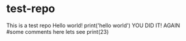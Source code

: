 # test-repo
This is a test repo 
Hello world!
print('hello world')
YOU DID IT!
AGAIN
#some comments here lets see
print(23)
